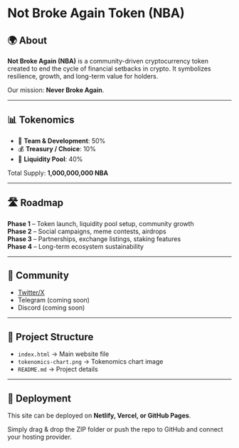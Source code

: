 # Not Broke Again Token (NBA)

## 🌍 About
**Not Broke Again (NBA)** is a community-driven cryptocurrency token created to end the cycle of financial setbacks in crypto. It symbolizes resilience, growth, and long-term value for holders.  

Our mission: **Never Broke Again**.

---

## 📊 Tokenomics
- 💼 **Team & Development**: 50%  
- 💰 **Treasury / Choice**: 10%  
- 🌊 **Liquidity Pool**: 40%  

Total Supply: **1,000,000,000 NBA**

---

## 🛣 Roadmap
**Phase 1** – Token launch, liquidity pool setup, community growth  
**Phase 2** – Social campaigns, meme contests, airdrops  
**Phase 3** – Partnerships, exchange listings, staking features  
**Phase 4** – Long-term ecosystem sustainability  

---

## 🔗 Community
- [Twitter/X](https://x.com/Notbrokeagainbn?t=pKQiXJdeQ5tW4vxNEalGjw&s=09)  
- Telegram (coming soon)  
- Discord (coming soon)  

---

## 📂 Project Structure
- `index.html` → Main website file  
- `tokenomics-chart.png` → Tokenomics chart image  
- `README.md` → Project details  

---

## 🚀 Deployment
This site can be deployed on **Netlify, Vercel, or GitHub Pages**.  

Simply drag & drop the ZIP folder or push the repo to GitHub and connect your hosting provider.
